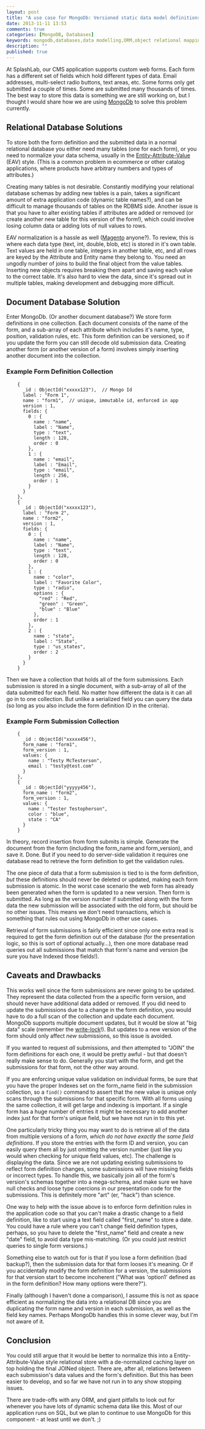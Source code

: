 ```yaml
---
layout: post
title: "A use case for MongoDb: Versioned static data model definitions"
date: 2013-11-11 13:53
comments: true
categories: [MongoDB, Databases]
keywords: mongodb,databases,data modelling,ORM,object relational mapping,entity attribute value,eav,document database,nosql
description: ""
published: true
---
```


At SplashLab, our CMS application supports custom web forms. Each form has a different set of fields which hold different types of data. Email addresses, multi-select radio buttons, text areas, etc. Some forms only get submitted a couple of times. Some are submitted many thousands of times. The best way to store this data is something we are still working on, but I thought I would share how we are using [MongoDb](http://www.mongodb.org/) to solve this problem currently.

<!-- more -->

## Relational Database Solutions

To store both the form definition and the submitted data in a normal relational database you either need many tables (one for each form), or you need to normalize your data schema, usually in the [Entity-Attribute-Value](http://en.wikipedia.org/wiki/Entity%E2%80%93attribute%E2%80%93value_model) (EAV) style. (This is a common problem in ecommerce or other catalog applications, where products have arbitrary numbers and types of attributes.)

Creating many tables is not desirable. Constantly modifying your relational database schemas by adding new tables is a pain, takes a significant amount of extra application code (dynamic table names?), and can be difficult to manage thousands of tables on the RDBMS side. Another issue is that you have to alter existing tables if attributes are added or removed (or create another new table for this version of the form!), which could involve losing column data or adding lots of null values to rows.

EAV normalization is a hassle as well ([Magento](http://magento.com/) anyone?). To review, this is where each data type (text, int, double, blob, etc) is stored in it's own table. Text values are held in one table, integers in another table, etc, and all rows are keyed by the Attribute and Entity name they belong to. You need an ungodly number of joins to build the final object from the value tables. Inserting new objects requires breaking them apart and saving each value to the correct table. It's also hard to view the data, since it's spread out in multiple tables, making development and debugging more difficult.

## Document Database Solution

Enter MongoDb. (Or another document database?) We store form definitions in one collection. Each document consists of the name of the form, and a sub-array of each attribute which includes it's name, type, position, validation rules, etc. This form definition can be versioned, so if you update the form you can still decode old submission data. Creating another form (or another version of a form) involves simply inserting another document into the collection.

### Example Form Definition Collection

```
    {
      _id : ObjectId("xxxxx123"),  // Mongo Id
      label : "Form 1",
      name : "form1",  // unique, immutable id, enforced in app
      version : 1,
      fields: {
        0 : {
          name : "name",
          label : "Name",
          type : "text",
          length : 128,
          order : 0
        },
        1 : {
          name : "email",
          label : "Email",
          type : "email",
          length : 256,
          order : 1
        }
      }
    },
    {
      _id : ObjectId("xxxxx123"),
      label : "Form 2",
      name : "form2",
      version : 1,
      fields: {
        0 : {
          name : "name",
          label : "Name",
          type : "text",
          length : 128,
          order : 0
        },
        1 : {
          name : "color",
          label : "Favorite Color",
          type : "radio",
          options : {
            "red" : "Red",
            "green" : "Green",
            "blue" : "Blue"
          },
          order : 1
        },
        2 : {
          name : "state",
          label : "State",
          type : "us_states",
          order : 2
        }
      }
    }
```

Then we have a collection that holds all of the form submissions. Each submission is stored in a single document, with a sub-array of all of the data submitted for each field. No matter how different the data is it can all go in to one collection. But unlike a serialized field you can query the data (so long as you also include the form definition ID in the criteria).

### Example Form Submission Collection

```
    {
      _id : ObjectId("xxxxx456"),
      form_name : "form1",
      form_version : 1,
      values: {
        name : "Testy McTesterson",
        email : "testy@test.com"
      }
    },
    {
      _id : ObjectId("yyyyy456"),
      form_name : "form2",
      form_version : 1,
      values: {
        name : "Tester Testopherson",
        color : "blue",
        state : "CA"
      }
    }
```

In theory, record insertion from form submits is simple. Generate the document from the form (including the form_name and form_version), and save it. Done. But if you need to do server-side validation it requires one database read to retrieve the form definition to get the validation rules.

The one piece of data that a form submission is tied to is the form definition, _but_ these definitions should never be deleted or updated, making each form submission is atomic. In the worst case scenario the web form has already been generated when the form is updated to a new version. Then form is submitted. As long as the version number if submitted along with the form data the new submission will be associated with the old form, but should be no other issues. This means we don't need transactions, which is something that rules out using MongoDb in other use cases.

Retrieval of form submissions is fairly efficient since only one extra read is required to get the form definition out of the database (for the presentation logic, so this is sort of optional actually...), then one more database read queries out all submissions that match that form's name and version (be sure you have Indexed those fields!).

## Caveats and Drawbacks

This works well since the form submissions are never going to be updated. They represent the data collected from the a specific form version, and should never have additional data added or removed. If you did need to update the submissions due to a change in the form definition, you would have to do a full scan of the collection and update each document. MongoDb supports multiple document updates, but it would be slow at "big data" scale (remember the [write-lock](http://stackoverflow.com/questions/17456671/to-what-level-does-mongodb-lock-on-writes-or-what-does-it-mean-by-per-connec)!). But updates to a new version of the form should only affect _new_ submissions, so this issue is avoided.

If you wanted to request _all_ submissions, and _then_ attempted to "JOIN" the form definitions for each one, it would be pretty awful - but that doesn't really make sense to do. Generally you start with the form, and get the submissions for that form, not the other way around.

If you are enforcing unique value validation on individual forms, be sure that you have the proper Indexes set on the form_name field in the submission collection, so a `find()` command to assert that the new value is unique only scans through the submissions for that specific form. With all forms using the same collection, it will get large and indexing is important. If a single form has a huge number of entries it might be necessary to add another index just for that form's unique field, but we have not run in to this yet.

One particularly tricky thing you may want to do is retrieve all of the data from multiple versions of a form, _which do not have exactly the same field definitions_. If you store the entries with the form ID and version, you can easily query them all by just omitting the version number (just like you would when checking for unique field values, etc). The challenge is displaying the data. Since we are not updating existing submissions to reflect form definition changes, some submissions will have missing fields or incorrect types. To handle this, we basically join all of the form's version's schemas together into a mega-schema, and make sure we have null checks and loose type coercions in our presentation code for the submissions. This is definitely more "art" (er, "hack") than science.

One way to help with the issue above is to enforce form definition rules in the application code so that you can't make a drastic change to a field definition, like to start using a text field called "first_name" to store a date. You could have a rule where you can't change field definition types, perhaps, so you have to delete the "first_name" field and create a new "date" field, to avoid data type mis-matching. (Or you could just restrict queries to single form versions.)

Something else to watch out for is that if you lose a form definition (bad backup?), then the submission data for that form looses it's meaning. Or if you accidentally modify the form definition for a version, the submissions for that version start to become incoherent ("What was 'option1' defined as in the form definition? How many options were there?").

Finally (although I haven't done a comparison), I assume this is not as space efficient as normalizing the data into a relational DB since you are duplicating the form name and version in each submission, as well as the field key names. Perhaps MongoDb handles this in some clever way, but I'm not aware of it.

## Conclusion

You could still argue that it would be better to normalize this into a Entity-Attribute-Value style relational store with a de-normalized caching layer on top holding the final JOINed object. There are, after all, relations between each submission's data values and the form's definition. But this has been easier to develop, and so far we have not run in to any show stopping issues.

There are trade-offs with any ORM, and giant pitfalls to look out for whenever you have lots of dynamic schema data like this. Most of our application runs on SQL, but we plan to continue to use MongoDb for this component - at least until we don't. ;)





